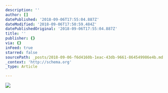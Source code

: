 ```yaml
---
description: ''
author: []
datePublished: '2018-09-06T17:55:04.887Z'
dateModified: '2018-09-06T17:50:59.484Z'
datePublishedOriginal: '2018-09-06T17:55:04.887Z'
title: ''
publisher: {}
via: {}
inFeed: true
starred: false
sourcePath: _posts/2018-09-06-f6d4160b-1eac-43db-9661-864549986e4b.md
_context: 'http://schema.org'
_type: Article

---
```

![](https://the-grid-user-content.s3-us-west-2.amazonaws.com/49d4910a-f8fb-4e60-b8bc-02c2094dd933.jpg)